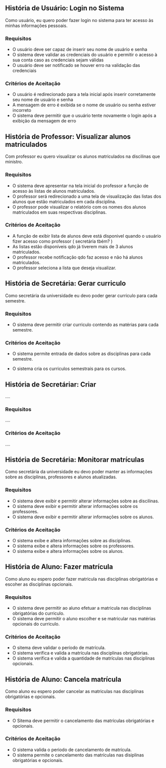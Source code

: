 
## História de Usuário: Login no Sistema
Como usuário, eu quero poder fazer login no sistema para ter acesso às minhas informações pessoais.

### Requisitos
- O usuário deve ser capaz de inserir seu nome de usuário e senha
- O sistema deve validar as credenciais do usuário e permitir o acesso à sua conta caso as credenciais sejam válidas
- O usuário deve ser notificado se houver erro na validação das credenciais

### Critérios de Aceitação
- O usuário é redirecionado para a tela inicial após inserir corretamente seu nome de usuário e senha
- A mensagem de erro é exibida se o nome de usuário ou senha estiver incorreto
- O sistema deve permitir que o usuário tente novamente o login após a exibição da mensagem de erro


## História de Professor: Visualizar alunos matriculados
Com professor eu quero visualizar os alunos matriculados na discilinas que ministro.
### Requisitos
- O sistema deve apresentar na tela inicial do professor a função de acesso às listas de alunos matriculados.
- O professor será redirecionado a uma tela de visualização das listas dos alunos que estão matriculados em cada disciplina.
- O professor  pode visualizar o relatório com os nomes dos alunos matriculados em suas respectivas disciplinas.

### Critérios de Aceitação
- A função de exibir lista de alunos deve está disponivel quando o usuário fizer acesso como professor ( secretária tbém? )
- As listas estão disponíveis qdo já tiverem mais de 3 alunos matriculados.
- O professor recebe notificação qdo faz acesso e não há alunos matriculados.
- O professor seleciona a lista que deseja visualizar.


## História de Secretária: Gerar curriculo
Como secretária da universidade eu devo poder gerar curriculo para cada semestre.
### Requisitos
- O sistema deve permitir criar curriculo contendo as matérias para cada semestre.

### Critérios de Aceitação
- O sistema permite entrada de dados sobre as disciplinas para cada semestre.

- O sistema cria os curriculos semestrais para os cursos.


## História de Secretáriar: Criar
....
### Requisitos
....
### Critérios de Aceitação
....


## História de Secretária: Monitorar matrículas
Como secretária da universidade eu devo poder  manter as informações sobre as disciplinas, professores e alunos atualizadas.
### Requisitos
- O sistema deve exibir e permitir alterar informações sobre as discilinas.
- O sistema deve exibir e permitir alterar  informações sobre os professores.
- O sistema deve exibir e permitir alterar  informações sobre os alunos.

### Critérios de Aceitação

- O sistema exibe e altera informações sobre as disciplinas.
- O sistema exibe e altera informações sobre os professores.
- O sistema exibe e altera informações sobre os alunos.


## História de Aluno: Fazer matrícula
Como aluno eu espero poder fazer matricula nas disciplinas obrigatórias e escoher as disciplinas opcionais.
### Requisitos
- O sistema deve permitir ao aluno efetuar a matricula nas disciplinas obrigatórias do curriculo.
- O sistema deve permitir o aluno escolher e se matricular nas matérias opcionais do curriculo.
### Critérios de Aceitação
- O sitema deve validar o período de matrícula.
- O sistema verifica e valida a matrícula nas disciplinas obrigatórias.
- O sistema verifica e valida a quantidade de matrículas nas disciplinas opcionais.


## História de Aluno: Cancela matrícula
Como aluno eu espero poder cancelar as matriculas nas disciplinas obrigatórias e opcionais.
### Requisitos
- O Sitema deve permitir o cancelamento das matrículas obrigatórias e opcionais.

### Critérios de Aceitação
- O sistema valida o periodo de cancelamento de matrícula.
- O sistema permite o cancelamento das matrículas nas disiplinas obrigatórias e opcionais.

